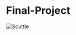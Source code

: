 # Final-Project
![Scuttle](https://user-images.githubusercontent.com/77898847/116822706-f7000980-ab45-11eb-8b5b-ed8acbf19621.jpg)
